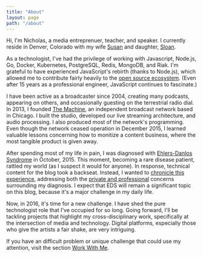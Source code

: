 ```yaml
---
title: "About"
layout: page
path: "/about"
---
```

Hi, I'm Nicholas, a media entreprenuer, teacher, and speaker. I currently reside
in Denver, Colorado with my wife [Susan](http://susandyoung.com) and daughter,
[Sloan](http://sloanyoung.com).

As a technologist, I've had the privilege of working with Javascript,
Node.js, Go, Docker, Kubernetes, PostgreSQL, Redis, MongoDB, and Riak.
I'm grateful to have experienced JavaScript's rebirth (thanks to Node.js),
which allowed me to contribute fairly heavily to the [open source
ecosystem](https://www.npmjs.com/~nicholaswyoung). (Even after 15 years as a
professional engineer, JavaScript continues to fascinate.)

I have been active as a broadcaster since 2004, creating many podcasts,
appearing on others, and occasionally guesting on the terrestrial radio dial.
In 2013, I founded [The
Machine](https://archive.org/search.php?query=machinefm),
an independent broadcast network based in Chicago. I built the studio,
developed our live streaming architecture, and audio processing. I also produced
most of the network's programming. Even though the network ceased operation in December
2015, I learned valuable lessons concerning how to monitize a content business,
where the most tangible product is given away.

After spending most of my life in pain, I was diagnosed with [Ehlers-Danlos
Syndrome](http://ehlers-danlos.com) in October, 2015. This moment, becoming a
rare disease patient, rattled my world (as I suspect it would for anyone). In
response, technical content for the blog took a backseat. Instead, I wanted to
[chronicle this experience](/life-on-the-inside/), addressing both the [private
and professional](/life-on-the-inside-part-ii/) concerns surrounding my
diagnosis. I expect that EDS will remain a significant topic on this blog,
because it's a major challenge in my daily life.

Now, in 2016, it's time for a new challenge. I have shed the pure technologist
role that I've occupied for so long. Going forward, I'll be tackling projects that
highlight my cross-disciplinary work, specifically at the intersection of media and
technology. Digital platforms, especially those who give the artists a fair shake, are
very intriguing.

If you have an difficult problem or unique challenge that could use my
attention, visit the section [Work With Me](/work-with-me/).
